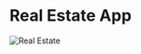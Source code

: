 # Real Estate App

![Real Estate]([url=https://ibb.co/yy8S0zB][img]https://i.ibb.co/d2QgBNJ/Screenshot-30.png[/img][/url])
